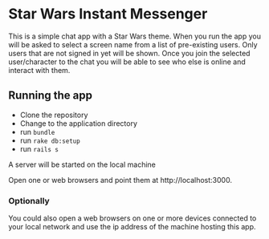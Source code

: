 # Star Wars Instant Messenger

This is a simple chat app with a Star Wars theme. When you run the app you will be 
asked to select a screen name from a list of pre-existing users. Only users that are
not signed in yet will be shown. Once you join the selected user/character to the chat
you will be able to see who else is online and interact with them.

## Running the app

* Clone the repository
* Change to the application directory
* run `bundle` 
* run `rake db:setup`
* run `rails s`

A server will be started on the local machine

Open one or web browsers and point them at http://localhost:3000.

### Optionally 
You could also open a web browsers on one or more devices connected 
to your local network and use the ip address of the machine hosting this app.